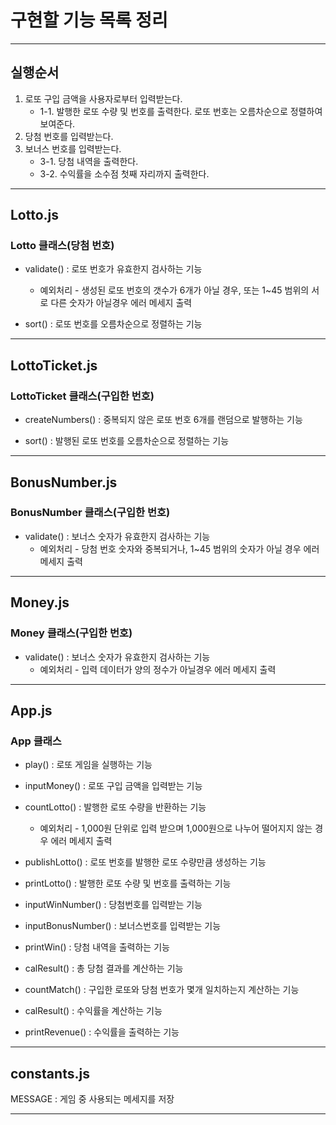 # 구현할 기능 목록 정리
----------------------------------------------------
## 실행순서

1. 로또 구입 금액을 사용자로부터 입력받는다.
    - 1-1. 발행한 로또 수량 및 번호를 출력한다. 로또 번호는 오름차순으로 정렬하여 보여준다.
2. 당첨 번호를 입력받는다.
3. 보너스 번호를 입력받는다.
    - 3-1. 당첨 내역을 출력한다.
    - 3-2. 수익률을 소수점 첫째 자리까지 출력한다. 

----------------------------------------------------
## Lotto.js

### Lotto 클래스(당첨 번호)
- validate() : 로또 번호가 유효한지 검사하는 기능
    * 예외처리 - 생성된 로또 번호의 갯수가 6개가 아닐 경우, 또는 1~45 범위의 서로 다른 숫자가 아닐경우 에러 메세지 출력 

- sort() : 로또 번호를 오름차순으로 정렬하는 기능


----------------------------------------------------
## LottoTicket.js

### LottoTicket 클래스(구입한 번호)
- createNumbers() : 중복되지 않은 로또 번호 6개를 랜덤으로 발행하는 기능 

- sort() : 발행된 로또 번호를 오름차순으로 정렬하는 기능

----------------------------------------------------
## BonusNumber.js

### BonusNumber 클래스(구입한 번호)
- validate() : 보너스 숫자가 유효한지 검사하는 기능
    * 예외처리 - 당첨 번호 숫자와 중복되거나, 1~45 범위의 숫자가 아닐 경우 에러 메세지 출력

----------------------------------------------------
## Money.js

### Money 클래스(구입한 번호)
- validate() : 보너스 숫자가 유효한지 검사하는 기능
    * 예외처리 - 입력 데이터가 양의 정수가 아닐경우 에러 메세지 출력

----------------------------------------------------
## App.js

### App 클래스
- play() : 로또 게임을 실행하는 기능

- inputMoney() : 로또 구입 금액을 입력받는 기능

- countLotto() : 발행한 로또 수량을 반환하는 기능
    * 예외처리 - 1,000원 단위로 입력 받으며 1,000원으로 나누어 떨어지지 않는 경우 에러 메세지 출력

- publishLotto() : 로또 번호를 발행한 로또 수량만큼 생성하는 기능

- printLotto() : 발행한 로또 수량 및 번호를 출력하는 기능

- inputWinNumber() : 당첨번호를 입력받는 기능

- inputBonusNumber() : 보너스번호를 입력받는 기능

- printWin() : 당첨 내역을 출력하는 기능

- calResult() : 총 당첨 결과를 계산하는 기능

- countMatch() : 구입한 로또와 당첨 번호가 몇개 일치하는지 계산하는 기능

- calResult() : 수익률을 계산하는 기능

- printRevenue() : 수익률을 출력하는 기능


----------------------------------------------------
## constants.js

MESSAGE : 게임 중 사용되는 메세지를 저장

----------------------------------------------------
